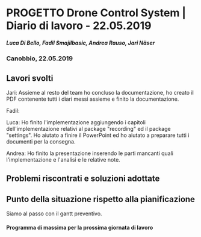 # PROGETTO Drone Control System | Diario di lavoro - 22.05.2019
##### Luca Di Bello, Fadil Smajilbasic, Andrea Rauso, Jari Näser
### Canobbio, 22.05.2019

## Lavori svolti

Jari:
Assieme al resto del team ho concluso la documentazione, ho creato il PDF contenente
tutti i diari messi assieme e finito la documentazione.

Fadil:

Luca:
Ho finito l'implementazione aggiungendo i capitoli dell'implementazione relativi al package "recording" ed il package "settings". Ho aiutato a finire il PowerPoint ed ho aiutato a preparare tutti i documenti per la consegna.

Andrea:
Ho finito la presentazione inserendo le parti mancanti quali l'implementazione e l'analisi 
e le relative note.

## Problemi riscontrati e soluzioni adottate

## Punto della situazione rispetto alla pianificazione
Siamo al passo con il gantt preventivo.

#### Programma di massima per la prossima giornata di lavoro
